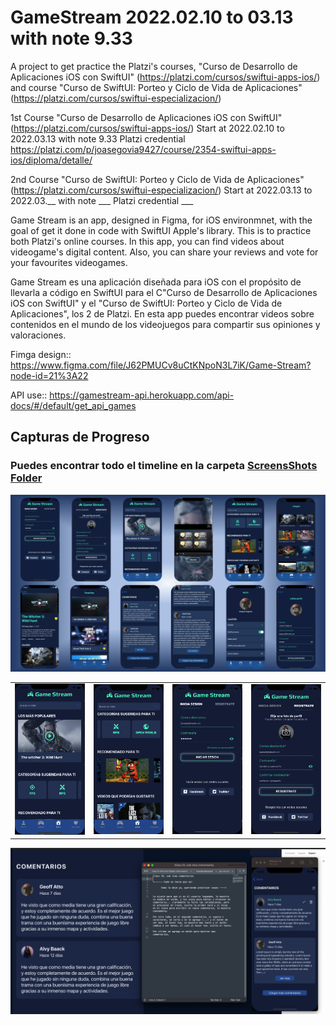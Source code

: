 # GameStream 2022.02.10 to 03.13 with note 9.33
A project to get practice the Platzi's courses, "Curso de Desarrollo de Aplicaciones iOS con SwiftUI" (https://platzi.com/cursos/swiftui-apps-ios/) and course "Curso de SwiftUI: Porteo y Ciclo de Vida de Aplicaciones" (https://platzi.com/cursos/swiftui-especializacion/)

1st Course "Curso de Desarrollo de Aplicaciones iOS con SwiftUI" (https://platzi.com/cursos/swiftui-apps-ios/)
Start at 2022.02.10 to 2022.03.13 with note 9.33
Platzi credential https://platzi.com/p/joasegovia9427/course/2354-swiftui-apps-ios/diploma/detalle/

2nd Course "Curso de SwiftUI: Porteo y Ciclo de Vida de Aplicaciones" (https://platzi.com/cursos/swiftui-especializacion/)
Start at 2022.03.13 to 2022.03.__ with note ___
Platzi credential ___

Game Stream is an app, designed in Figma, for iOS environmnet, with the goal of get it done in code with SwiftUI Apple's library. This is to practice both Platzi's online courses. In this app, you can find videos about videogame's digital content. Also, you can share your reviews and vote for your favourites videogames.

Game Stream es una aplicación diseñada para iOS con el propósito de llevarla a código en SwiftUI para el C"Curso de Desarrollo de Aplicaciones iOS con SwiftUI" y el "Curso de SwiftUI: Porteo y Ciclo de Vida de Aplicaciones", los 2 de Platzi.
En esta app puedes encontrar videos sobre contenidos en el mundo de los videojuegos para compartir sus opiniones y valoraciones.

Fimga design:: https://www.figma.com/file/J62PMUCv8uCtKNpoN3L7iK/Game-Stream?node-id=21%3A22

API use:: https://gamestream-api.herokuapp.com/api-docs/#/default/get_api_games

## Capturas de Progreso
<h3> Puedes encontrar todo el timeline en la carpeta <a title="ScreensShots Folder" href="https://github.com/joasegovia9427/GameStream/tree/main/ScreensShots" target="_blank">ScreensShots Folder</a></h3>

<img src="https://raw.githubusercontent.com/joasegovia9427/GameStream/main/ScreensShots/General-1.png" width="30px" data-canonical-src="https://raw.githubusercontent.com/joasegovia9427/GameStream/main/ScreensShots/General-1.png" style="width: 1000px;">


<table style="width: 100%; border-collapse: collapse; border-style: none;" border="0">
<tbody>
<tr>
<td style="width: 25%;"><img src="https://raw.githubusercontent.com/joasegovia9427/GameStream/main/ScreensShots/class14a.png" width="30px" data-canonical-src="https://raw.githubusercontent.com/joasegovia9427/GameStream/main/ScreensShots/class14a.png" style="width: 300px;"></td>
<td style="width: 25%;"><img src="https://raw.githubusercontent.com/joasegovia9427/GameStream/main/ScreensShots/class14b.png" width="30px" data-canonical-src="https://raw.githubusercontent.com/joasegovia9427/GameStream/main/ScreensShots/class14b.png" style="width: 300px;"></td>
<td style="width: 25%;"><img src="https://raw.githubusercontent.com/joasegovia9427/GameStream/main/ScreensShots/Class07.png" width="30px" data-canonical-src="https://raw.githubusercontent.com/joasegovia9427/GameStream/main/ScreensShots/Class07.png" style="width: 300px;"></td>
<td style="width: 25%;"><img src="https://raw.githubusercontent.com/joasegovia9427/GameStream/main/ScreensShots/Class08.png" width="30px" data-canonical-src="https://raw.githubusercontent.com/joasegovia9427/GameStream/main/ScreensShots/Class08.png" style="width: 300px;"></td>
</tr>
</tbody>
</table>
<img src="https://raw.githubusercontent.com/joasegovia9427/GameStream/main/ScreensShots/class23a.png" width="30px" data-canonical-src="https://raw.githubusercontent.com/joasegovia9427/GameStream/main/ScreensShots/class23a.png" style="width: 1000px;">

